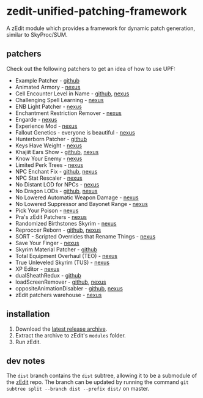 # zedit-unified-patching-framework
A zEdit module which provides a framework for dynamic patch generation, similar to SkyProc/SUM.

## patchers
Check out the following patchers to get an idea of how to use UPF:

- Example Patcher - [github](https://github.com/z-edit/zedit-example-patcher)
- Animated Armory - [nexus](https://www.nexusmods.com/skyrimspecialedition/mods/25969)
- Cell Encounter Level in Name - [github](https://github.com/z-edit/hishy-cell-encounter-level-in-name), [nexus](https://www.nexusmods.com/skyrimspecialedition/mods/13542)
- Challenging Spell Learning - [nexus](https://www.nexusmods.com/skyrimspecialedition/mods/20521)
- ENB Light Patcher - [nexus](https://www.nexusmods.com/skyrimspecialedition/mods/22574)
- Enchantment Restriction Remover - [nexus](https://www.nexusmods.com/skyrimspecialedition/mods/17370/)
- Engarde - [nexus](https://www.nexusmods.com/skyrim/mods/97404)
- Experience Mod - [nexus](https://www.nexusmods.com/skyrimspecialedition/mods/23589)
- Fallout Genetics - everyone is beautiful - [nexus](https://www.nexusmods.com/fallout4/mods/35459)
- Hunterborn Patcher - [github](https://www.nexusmods.com/skyrimspecialedition/mods/17993)
- Keys Have Weight - [nexus](https://www.nexusmods.com/skyrim/mods/95168)
- Khajiit Ears Show - [github](https://github.com/hishutup/hishy-khajiit-ears-show), [nexus](https://www.nexusmods.com/skyrimspecialedition/mods/13544)
- Know Your Enemy - [nexus](https://www.nexusmods.com/skyrimspecialedition/mods/13807)
- Limited Perk Trees - [nexus](https://www.nexusmods.com/skyrim/mods/95540)
- NPC Enchant Fix - [github](https://github.com/z-edit/hishy-npc-enchant-fix), [nexus](https://www.nexusmods.com/skyrimspecialedition/mods/13543)
- NPC Stat Rescaler - [nexus](https://www.nexusmods.com/skyrimspecialedition/mods/24254)
- No Distant LOD for NPCs - [nexus](https://www.nexusmods.com/skyrim/mods/95175)
- No Dragon LODs - [github](https://github.com/hishutup/hishy-no-dragon-lods), [nexus](https://www.nexusmods.com/skyrimspecialedition/mods/13541/)
- No Lowered Automatic Weapon Damage - [nexus](https://www.nexusmods.com/fallout4/mods/38805)
- No Lowered Suppressor and Bayonet Range - [nexus](https://www.nexusmods.com/fallout4/mods/38817)
- Pick Your Poison - [nexus](https://www.nexusmods.com/skyrim/mods/96473)
- Pra's zEdit Patchers - [nexus](https://www.nexusmods.com/fallout4/mods/33858)
- Randomized Birthstones Skyrim - [nexus](https://www.nexusmods.com/skyrimspecialedition/mods/23838)
- Reproccer Reborn - [github](https://github.com/jdsmith2816/reproccer-reborn), [nexus](https://www.nexusmods.com/skyrimspecialedition/mods/17913)
- SORT - Scripted Overrides that Rename Things - [nexus](https://www.nexusmods.com/skyrim/mods/87820/)
- Save Your Finger - [nexus](https://www.nexusmods.com/fallout4/mods/38781)
- Skyrim Material Patcher - [github](https://github.com/z-edit/zedit-skyrim-material-patcher)
- Total Equipment Overhaul (TEO) - [nexus](https://www.nexusmods.com/skyrimspecialedition/mods/18157)
- True Unleveled Skyrim (TUS) - [nexus](https://www.nexusmods.com/skyrimspecialedition/mods/18342)
- XP Editor - [nexus](https://www.nexusmods.com/skyrimspecialedition/mods/24356)
- dualSheathRedux - [github](https://github.com/Qudix/dualSheathRedux)
- loadScreenRemover - [github](https://github.com/Qudix/loadScreenRemover), [nexus](https://www.nexusmods.com/skyrimspecialedition/mods/18279/)
- oppositeAnimationDisabler - [github](https://github.com/Qudix/oppositeAnimationDisabler), [nexus](https://www.nexusmods.com/skyrimspecialedition/mods/18281)
- zEdit patchers warehouse - [nexus](https://www.nexusmods.com/skyrimspecialedition/mods/23254)

## installation

1. Download the [latest release archive](https://github.com/matortheeternal/zedit-unified-patching-framework/releases).
2. Extract the archive to zEdit's `modules` folder.
3. Run zEdit.

## dev notes
The `dist` branch contains the `dist` subtree, allowing it to be a submodule of the [zEdit](https://github.com/matortheeternal/zedit) repo.  The branch can be updated by running the command `git subtree split --branch dist --prefix dist/` on master. 
